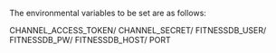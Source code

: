 The environmental variables to be set are as follows:

CHANNEL_ACCESS_TOKEN/
CHANNEL_SECRET/
FITNESSDB_USER/
FITNESSDB_PW/
FITNESSDB_HOST/
PORT
